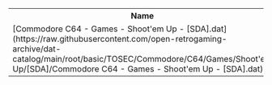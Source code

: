 <table>
<tr><th>Name</th><th>Size</th></tr>
<tr><td>
[Commodore C64 - Games - Shoot'em Up - [SDA].dat](https://raw.githubusercontent.com/open-retrogaming-archive/dat-catalog/main/root/basic/TOSEC/Commodore/C64/Games/Shoot'em Up/[SDA]/Commodore C64 - Games - Shoot'em Up - [SDA].dat)
</td><td>3600</td></tr>
</table>
